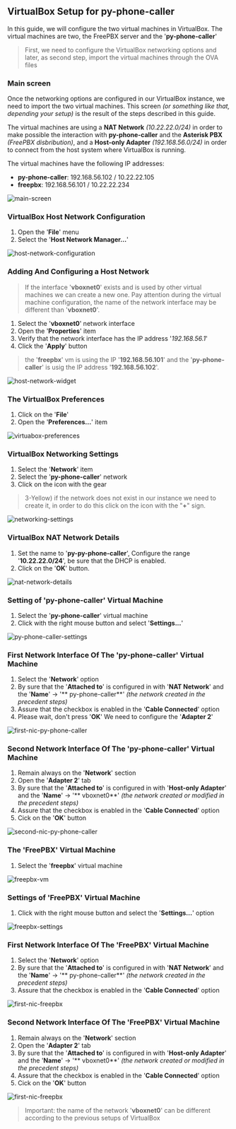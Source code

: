 ## VirtualBox Setup for py-phone-caller

In this guide, we will configure the two virtual machines in VirtualBox. The virtual machines are two, the FreePBX
server and the '**py-phone-caller**'

> First, we need to configure the VirtualBox networking options and later, as second step, import the virtual machines through the OVA files

### Main screen

Once the networking options are configured in our VirtualBox instance, we need to import the two virtual machines. This
screen *(or something like that, depending your setup)* is the result of the steps described in this guide.

The virtual machines are using a **NAT Network** *(10.22.22.0/24)* in order to make possible the interaction with
**py-phone-caller** and the **Asterisk PBX** *(FreePBX disbribution)*, and a **Host-only Adapter**
*(192.168.56.0/24)* in order to connect from the host system where VirtualBox is running.

The virtual machines have the following IP addresses:

* **py-phone-caller**: 192.168.56.102 / 10.22.22.105
* **freepbx**: 192.168.56.101 / 10.22.22.234

![main-screen](virtualbox-vms/vm-00.png)

### VirtualBox Host Network Configuration

1. Open the '**File**' menu
2. Select the '**Host Network Manager...**'

![host-network-configuration](virtualbox-vms/vm-01.png)

### Adding And Configuring a Host Network

> If the interface '**vboxnet0**' exists and is used by other virtual
> machines we can create a new one. Pay attention during the virtual machine
> configuration, the name of the network interface may be different than
> '**vboxnet0**'.

1. Select the '**vboxnet0**' network interface
2. Open the '**Properties**' item
3. Verify that the network interface has the IP address '*192.168.56.1*'
4. Click the '**Apply**' button

> the '**freepbx**' vm is using the IP '**192.168.56.101**' and the '**py-phone-caller**'
> is usig the IP address '**192.168.56.102**'.

![host-network-widget](virtualbox-vms/vm-02.png)

### The VirtualBox Preferences

1. Click on the '**File**'
2. Open the '**Preferences...**' item

![virtuabox-preferences](virtualbox-vms/vm-03.png)

### VirtualBox Networking Settings

1. Select the '**Network**' item
2. Select the '**py-phone-caller**' network
3. Click on the icon with the gear

> 3-Yellow) if the network does not exist in our instance we need to create it,
> in order to do this click on the icon with the "**+**" sign.

![networking-settings](virtualbox-vms/vm-04.png)

### VirtualBox NAT Network Details

1. Set the name to '**py-py-phone-caller**', Configure the range '**10.22.22.0/24**', be sure that the DHCP is enabled.
2. Click on the '**OK**' button.

![nat-network-details](virtualbox-vms/vm-05.png)

### Setting of 'py-phone-caller' Virtual Machine

1. Select the '**py-phone-caller**' virtual machine
2. Click with the right mouse button and select '**Settings...**'

![py-phone-caller-settings](virtualbox-vms/vm-06.png)

### First Network Interface Of The 'py-phone-caller' Virtual Machine

1. Select the '**Network**' option
2. By sure that the '**Attached to**' is configured in with '**NAT Network**' and the '**Name**' -> '**
   py-phone-caller**' *(the network created in the precedent steps)*
3. Assure that the checkbox is enabled in the '**Cable Connected**' option
4. Please wait, don't press '**OK**' We need to configure the '**Adapter 2**'

![first-nic-py-phone-caller](virtualbox-vms/vm-07.png)

### Second Network Interface Of The 'py-phone-caller' Virtual Machine

1. Remain always on the '**Network**' section
2. Open the '**Adapter 2**' tab
3. By sure that the '**Attached to**' is configured in with '**Host-only Adapter**' and the '**Name**' -> '**
   vboxnet0**' *(the network created or modified in the precedent steps)*
4. Assure that the checkbox is enabled in the '**Cable Connected**' option
5. Cick on the '**OK**' button

![second-nic-py-phone-caller](virtualbox-vms/vm-08.png)

### The 'FreePBX' Virtual Machine

1. Select the '**freepbx**' virtual machine

![freepbx-vm](virtualbox-vms/vm-09.png)

### Settings of 'FreePBX' Virtual Machine

1. Click with the right mouse button and select the '**Settings...**' option

![freepbx-settings](virtualbox-vms/vm-10.png)

### First Network Interface Of The 'FreePBX' Virtual Machine

1. Select the '**Network**' option
2. By sure that the '**Attached to**' is configured in with '**NAT Network**' and the '**Name**' -> '**
   py-phone-caller**' *(the network created in the precedent steps)*
3. Assure that the checkbox is enabled in the '**Cable Connected**' option

![first-nic-freepbx](virtualbox-vms/vm-11.png)

### Second Network Interface Of The 'FreePBX' Virtual Machine

1. Remain always on the '**Network**' section
2. Open the '**Adapter 2**' tab
3. By sure that the '**Attached to**' is configured in with '**Host-only Adapter**' and the '**Name**' -> '**
   vboxnet0**' *(the network created or modified in the precedent steps)*
4. Assure that the checkbox is enabled in the '**Cable Connected**' option
5. Cick on the '**OK**' button

![first-nic-freepbx](virtualbox-vms/vm-12.png)

> Important: the name of the network '**vboxnet0**' can be different according to the previous setups of VirtualBox